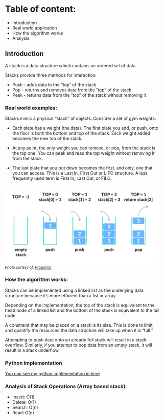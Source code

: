# Table of content:

- Introduction
- Real world application
- How the algorithm works
- Analysis

## Introduction

A stack is a data structure which contains an ordered set of data.

Stacks provide three methods for interaction:

- Push - adds data to the “top” of the stack
- Pop - returns and removes data from the “top” of the stack
- Peek - returns data from the “top” of the stack without removing it

### Real world examples:

Stacks mimic a physical “stack” of objects. Consider a set of gym weights:
<br>

- Each plate has a weight (the data). The first plate you add, or push, onto the floor is both the bottom and top of the stack. Each weight added becomes the new top of the stack.

- At any point, the only weight you can remove, or pop, from the stack is the top one. You can peek and read the top weight without removing it from the stack.

- The last plate that you put down becomes the first, and only, one that you can access. This is a Last In, First Out or LIFO structure. A less frequently used term is First In, Last Out, or FILO.

![stack](stack.webp)
<small>_Photo curtesy of: [Progamiz](https://www.programiz.com/dsa/stack)_</small>

### How the algorithm works:

Stacks can be implemented using a linked list as the underlying data structure because it’s more efficient than a list or array.

Depending on the implementation, the top of the stack is equivalent to the head node of a linked list and the bottom of the stack is equivalent to the tail node.

A constraint that may be placed on a stack is its size. This is done to limit and quantify the resources the data structure will take up when it is “full.”

Attempting to push data onto an already full stack will result in a stack overflow. Similarly, if you attempt to pop data from an empty stack, it will result in a stack underflow.

### Python implementation

[You can see my python implementation in here](./stack.py)

### Analysis of Stack Operations (Array based stack):

- Insert: O(1)
- Delete: O(1)
- Search: O(n)
- Read: O(n)
